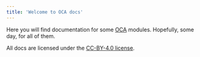 ```yaml
---
title: 'Welcome to OCA docs'
---
```


Here you will find documentation for some [OCA](https://odoo-community.org/) modules.
Hopefully, some day, for all of them.

All docs are licensed under the [CC-BY-4.0 license](./LICENSE.txt).
